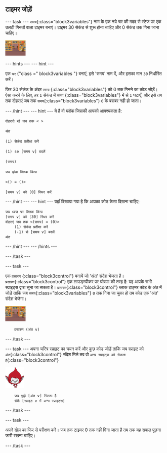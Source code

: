 ## टाइमर जोड़ें

\--- task \--- `समय`{:class="block3variables"} नाम के एक नये चर की मदद से स्टेज पर एक उलटी गिनती वाला टाइमर बनाएं। टाइमर 30 सेकंड से शुरू होना चाहिए और 0 सेकंड तक गिना जाना चाहिए।

![स्टेज स्प्राइट](images/stage-sprite.png)

\--- hints \--- \--- hint \---

एक ` चर ` {"class =" block3variables "} बनाएं, इसे 'समय' नाम दें, और इसका मान ` 30 ` निर्धारित करें।

फिर 30 सेकंड के अंदर ` समय ` {:class="block3variables"} को 0 तक गिनने का कोड जोड़ें। ऐसा करने के लिए, हर `1` सेकंड में ` समय ` {:class="block3variables"} में से `1` घटाएँ, और इसे तब तक दोहराएं जब तक ` समय `{:class="block3variables"} `0` के बराबर नही हो जाता।

\--- /hint \--- \--- hint \--- ये है वो ब्लॉक जिसकी आपको आवश्यकता है:

```blocks3
दोहराते रहें जब तक < >

अंत

(1) सेकंड प्रतीक्षा करें

(1) se [समय v] बदलें

(समय)

जब झंडा क्लिक किया

<() = ()>

[समय v] को [0] स्थिर करें
```

\--- /hint \--- \--- hint \--- यहाँ दिखाया गया है कि आपका कोड कैसा दिखना चाहिए:

```blocks3
जब ध्वज पर क्लिक किया
[समय v] को [30] स्थिर करें
दोहराएं जब तक <(समय) = (0)>
    (1) सेकंड प्रतीक्षा करें
    (-1) से [समय v] बदलें 
अंत
```

\--- /hint \--- \--- /hints \---

\--- /task \---

\--- task \---

एक ` प्रसारण ` {:class="block3control"} बनायें जो 'अंत' संदेश भेजता है। `प्रसारण`{:class="block3control"} एक लाउड्स्पीकर पर घोषणा की तरह है: यह आपके सभी स्प्राइट्स द्वारा सुना जा सकता है। `प्रसारण`{:class="block3control"} ब्लाक टाइमर कोड के अंत में जोड़ें ताकि जब `समय`{:class="block3variables"} `0` तक गिना जा चुका हो तब कोड एक 'अंत' संदेश भेजेगा।

![स्टेज स्प्राइट](images/stage-sprite.png)

```blocks3
    प्रसारण (अंत v)
```

\--- /task \---

\--- task \--- अपना चरित्र स्प्राइट का चयन करें और कुछ कोड जोड़ें ताकि जब स्प्राइट को `अंत`{:class="block3control"} संदेश मिले तब वो `अन्य स्प्राइट्स को रोकता है`{:class="block3control"}

![गीगा स्प्राइट](images/giga-sprite.png)

```blocks3
    जब मुझे [अंत v] मिलता है
    रोकें [स्प्राइट v में अन्य स्प्राइट्स]
```

\--- /task \---

\--- task \---

अपने खेल का फिर से परीक्षण करें। जब तक टाइमर 0 तक नहीं गिना जाता है तब तक यह सवाल पूछना जारी रखना चाहिए।

\--- /task \---